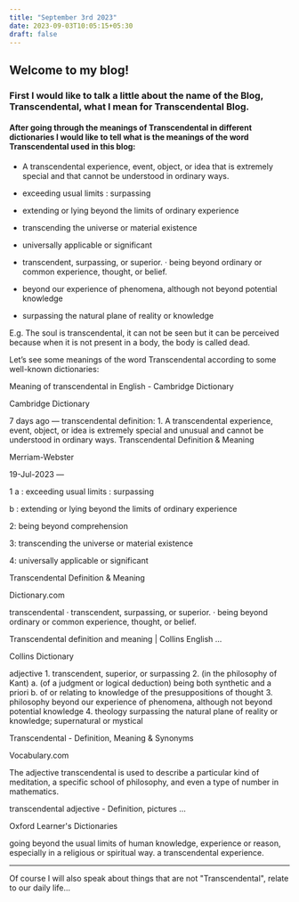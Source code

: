```yaml
---
title: "September 3rd 2023"
date: 2023-09-03T10:05:15+05:30
draft: false
---
```


## Welcome to my blog!

### First I would like to talk a little about the name of the Blog, Transcendental, what I mean for Transcendental Blog.

#### After going through the meanings of Transcendental in different dictionaries I would like to tell what is the meanings of the word Transcendental used in this blog:

- A transcendental experience, event, object, or idea that is extremely special and that cannot be understood in ordinary ways.

- exceeding usual limits : surpassing

- extending or lying beyond the limits of ordinary experience

- transcending the universe or material existence

- universally applicable or significant

- transcendent, surpassing, or superior. · being beyond ordinary or    
  common experience, thought, or belief.

- beyond our experience of phenomena, although not beyond potential 
  knowledge

- surpassing the natural plane of reality or knowledge

E.g. The soul is transcendental, it can not be seen but it can be perceived because when it is not present in a body, the body is called dead.

Let’s see some meanings of the word Transcendental according to some well-known dictionaries:

Meaning of transcendental in English - Cambridge Dictionary

Cambridge Dictionary

7 days ago — transcendental definition: 1. A transcendental experience, event, object, or idea is extremely special and unusual and cannot be understood in ordinary ways. Transcendental Definition & Meaning

Merriam-Webster

19-Jul-2023 —

1 a : exceeding usual limits : surpassing

b : extending or lying beyond the limits of ordinary experience

2: being beyond comprehension

3: transcending the universe or material existence

4: universally applicable or significant

Transcendental Definition & Meaning

Dictionary.com

transcendental · transcendent, surpassing, or superior. · being beyond ordinary or common experience, thought, or belief.

Transcendental definition and meaning | Collins English ...

Collins Dictionary

adjective 1.  transcendent, superior, or surpassing 2. (in the philosophy of Kant) a.  (of a judgment or logical deduction) being both synthetic and a priori b.  of or relating to knowledge of the presuppositions of thought 3.  philosophy beyond our experience of phenomena, although not beyond potential knowledge 4.  theology surpassing the natural plane of reality or knowledge; supernatural or mystical

Transcendental - Definition, Meaning & Synonyms

Vocabulary.com

The adjective transcendental is used to describe a particular kind of meditation, a specific school of philosophy, and even a type of number in mathematics.

transcendental adjective - Definition, pictures ...

Oxford Learner's Dictionaries

​going beyond the usual limits of human knowledge, experience or reason, especially in a religious or spiritual way. a transcendental experience.

---

Of course I will also speak about things that are not "Transcendental", relate to our daily life...
